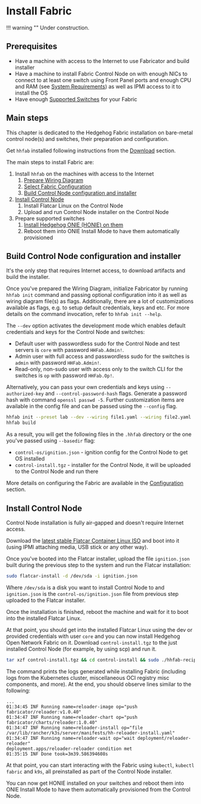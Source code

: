 # Install Fabric

!!! warning ""
    Under construction.

## Prerequisites

* Have a machine with access to the Internet to use Fabricator and build installer
* Have a machine to install Fabric Control Node on with enough NICs to connect to at least one switch using Front Panel
  ports and enough CPU and RAM (see [System Requirements](./requirements.md)) as well as IPMI access to it to install
  the OS
* Have enough [Supported Switches](./supported-devices.md) for your Fabric

## Main steps

This chapter is dedicated to the Hedgehog Fabric installation on bare-metal control node(s) and switches, their
preparation and configuration.

Get `hhfab` installed following instructions from the [Download](../getting-started/download.md) section.

The main steps to install Fabric are:

1. Install `hhfab` on the machines with access to the Internet
    1. [Prepare Wiring Diagram](./build-wiring.md)
    1. [Select Fabric Configuration](./config.md)
    1. [Build Control Node configuration and installer](#build-control-node-configuration-and-installer)
1. [Install Control Node](#install-control-node)
    1. Install Flatcar Linux on the Control Node
    1. Upload and run Control Node installer on the Control Node
1. Prepare supported switches
    1. [Install Hedgehog ONIE (HONIE) on them](./onie-update.md)
    1. Reboot them into ONIE Install Mode to have them automatically provisioned

## Build Control Node configuration and installer

It's the only step that requires Internet access, to download artifacts and build the installer.

Once you've prepared the Wiring Diagram, initialize Fabricator by running `hhfab init` command and passing optional
configuration into it as well as wiring diagram file(s) as flags. Additionally, there are a lot of customizations
available as flags, e.g. to setup default credentials, keys and etc. For more details on the command invocation,
refer to `hhfab init --help`.

The `--dev` option activates the development mode which enables default credentials and keys for the Control
Node and switches:

* Default user with passwordless sudo for the Control Node and test servers is `core` with password `HHFab.Admin!`.
* Admin user with full access and passwordless sudo for the switches is `admin` with password `HHFab.Admin!`.
* Read-only, non-sudo user with access only to the switch CLI for the switches is `op` with password `HHFab.Op!`.

Alternatively, you can pass your own credentials and keys using `--authorized-key` and `--control-password-hash` flags.
Generate a password hash with command `openssl passwd -5`. Further customization items are available in the config
file and can be passed using the `--config` flag.

```bash
hhfab init --preset lab --dev --wiring file1.yaml --wiring file2.yaml
hhfab build
```

As a result, you will get the following files in the `.hhfab` directory or the one you've passed using `--basedir` flag:

* `control-os/ignition.json` - ignition config for the Control Node to get OS installed
* `control-install.tgz` - installer for the Control Node, it will be uploaded to the Control Node and run there

More details on configuring the Fabric are available in the [Configuration](./config.md) section.

## Install Control Node

Control Node installation is fully air-gapped and doesn't require Internet access.

Download the [latest stable Flatcar Container Linux ISO][Flatcar ISO] and boot into it (using IPMI attaching media, USB
stick or any other way).

[Flatcar ISO]: https://stable.release.flatcar-linux.net/amd64-usr/current/flatcar_production_iso_image.iso

Once you've booted into the Flatcar installer, upload the file `ignition.json` built during the previous step to the
system and run the Flatcar installation:

```bash
sudo flatcar-install -d /dev/sda -i ignition.json
```

Where `/dev/sda` is a disk you want to install Control Node to and `ignition.json` is the `control-os/ignition.json`
file from previous step uploaded to the Flatcar installer.

Once the installation is finished, reboot the machine and wait for it to boot into the installed Flatcar Linux.

At that point, you should get into the installed Flatcar Linux using the dev or provided credentials with user `core`
and you can now install Hedgehog Open Network Fabric on it. Download `control-install.tgz` to the just installed Control
Node (for example, by using scp) and run it.

```bash
tar xzf control-install.tgz && cd control-install && sudo ./hhfab-recipe run
```

The command prints the logs generated while installing Fabric (including logs from the Kubernetes cluster, miscellaneous
OCI registry misc components, and more). At the end, you should observe lines similar to the following:

```
...
01:34:45 INF Running name=reloader-image op="push fabricator/reloader:v1.0.40"
01:34:47 INF Running name=reloader-chart op="push fabricator/charts/reloader:1.0.40"
01:34:47 INF Running name=reloader-install op="file /var/lib/rancher/k3s/server/manifests/hh-reloader-install.yaml"
01:34:47 INF Running name=reloader-wait op="wait deployment/reloader-reloader"
deployment.apps/reloader-reloader condition met
01:35:15 INF Done took=3m39.586394608s
```

At that point, you can start interacting with the Fabric using `kubectl`, `kubectl fabric` and `k9s`, all preinstalled
as part of the Control Node installer.

You can now get HONIE installed on your switches and reboot them into ONIE Install Mode to have them automatically
provisioned from the Control Node.
